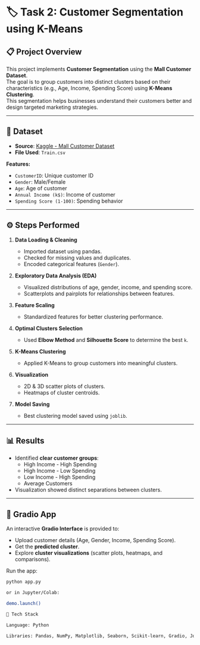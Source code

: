 # 🏷️ Task 2: Customer Segmentation using K-Means

## 📋 Project Overview
This project implements **Customer Segmentation** using the **Mall Customer Dataset**.  
The goal is to group customers into distinct clusters based on their characteristics (e.g., Age, Income, Spending Score) using **K-Means Clustering**.  
This segmentation helps businesses understand their customers better and design targeted marketing strategies.

---

## 📁 Dataset
- **Source**: [Kaggle - Mall Customer Dataset](https://www.kaggle.com/vetrirah/customer)  
- **File Used**: `Train.csv`

**Features:**
- `CustomerID`: Unique customer ID  
- `Gender`: Male/Female  
- `Age`: Age of customer  
- `Annual Income (k$)`: Income of customer  
- `Spending Score (1-100)`: Spending behavior  

---

## ⚙️ Steps Performed
1. **Data Loading & Cleaning**
   - Imported dataset using pandas.
   - Checked for missing values and duplicates.
   - Encoded categorical features (`Gender`).

2. **Exploratory Data Analysis (EDA)**
   - Visualized distributions of age, gender, income, and spending score.
   - Scatterplots and pairplots for relationships between features.

3. **Feature Scaling**
   - Standardized features for better clustering performance.

4. **Optimal Clusters Selection**
   - Used **Elbow Method** and **Silhouette Score** to determine the best `k`.

5. **K-Means Clustering**
   - Applied K-Means to group customers into meaningful clusters.

6. **Visualization**
   - 2D & 3D scatter plots of clusters.
   - Heatmaps of cluster centroids.

7. **Model Saving**
   - Best clustering model saved using `joblib`.

---

## 📊 Results
- Identified **clear customer groups**:
  - High Income - High Spending  
  - High Income - Low Spending  
  - Low Income - High Spending  
  - Average Customers  
- Visualization showed distinct separations between clusters.  

---

## 🚀 Gradio App
An interactive **Gradio Interface** is provided to:
- Upload customer details (Age, Gender, Income, Spending Score).
- Get the **predicted cluster**.
- Explore **cluster visualizations** (scatter plots, heatmaps, and comparisons).

Run the app:
```bash
python app.py

or in Jupyter/Colab:

demo.launch()

📌 Tech Stack

Language: Python

Libraries: Pandas, NumPy, Matplotlib, Seaborn, Scikit-learn, Gradio, Joblib
